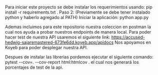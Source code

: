 
Para iniciar este proyecto se debe instalar los requerimientos usando: pip install -r requirements.txt .
Paso 2:
(Previamente se debe tener instalado python y haberlo agregado al PATH)
Iniciar la aplicación: python app.py

Ademas incluimos para este repositorio nuestra coleccion en postman la cual nos ayuda a probar nuestros endpoints de manera local.
Para poder hacer test de nuestra API usaremos el siguiente link:
https://accused-hedwig-sajaremastered-673fe6dd.koyeb.app/apidocs
Nos apoyamos en Koyeb para poder desplegar nuestra API.

Despues de instalar las librerias
pordemos ejecutar el siguiente comando:
pytest --cov=. --cov-report html:htmlcov . 
el cual nos generará los porcentajes de test de la api.
